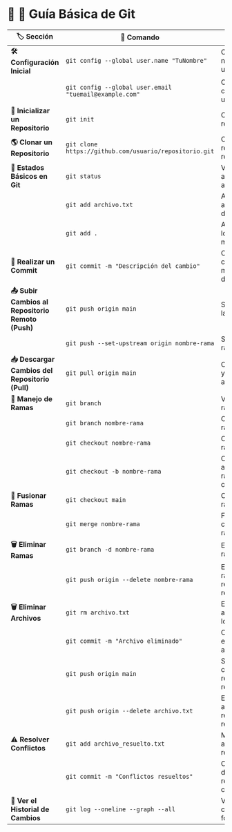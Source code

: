 # 📌 🚀 Guía Básica de Git

| 🏷️ Sección | 📌 Comando | 📝 Descripción |
|------------|------------|---------------|
| **🛠️ Configuración Inicial** | `git config --global user.name "TuNombre"` | Configurar el nombre del usuario |
| | `git config --global user.email "tuemail@example.com"` | Configurar el correo del usuario |
| **📂 Inicializar un Repositorio** | `git init` | Crear un nuevo repositorio local |
| **🌎 Clonar un Repositorio** | `git clone https://github.com/usuario/repositorio.git` | Clonar un repositorio remoto |
| **📌 Estados Básicos en Git** | `git status` | Ver el estado actual de los archivos |
| | `git add archivo.txt` | Agregar un archivo al área de preparación |
| | `git add .` | Agregar todos los archivos modificados |
| **📜 Realizar un Commit** | `git commit -m "Descripción del cambio"` | Confirmar cambios con un mensaje descriptivo |
| **📤 Subir Cambios al Repositorio Remoto (Push)** | `git push origin main` | Subir cambios a la rama principal |
| | `git push --set-upstream origin nombre-rama` | Subir una nueva rama al remoto |
| **📥 Descargar Cambios del Repositorio (Pull)** | `git pull origin main` | Obtener cambios y fusionarlos automáticamente |
| **🌿 Manejo de Ramas** | `git branch` | Ver todas las ramas locales |
| | `git branch nombre-rama` | Crear una nueva rama |
| | `git checkout nombre-rama` | Cambiar a otra rama |
| | `git checkout -b nombre-rama` | Crear y cambiar a una nueva rama en un solo comando |
| **🔀 Fusionar Ramas** | `git checkout main` | Cambiar a la rama principal |
| | `git merge nombre-rama` | Fusionar cambios de otra rama |
| **🗑️ Eliminar Ramas** | `git branch -d nombre-rama` | Eliminar una rama local |
| | `git push origin --delete nombre-rama` | Eliminar una rama en el repositorio remoto |
| **🗑️ Eliminar Archivos** | `git rm archivo.txt` | Eliminar un archivo localmente |
| | `git commit -m "Archivo eliminado"` | Confirmar la eliminación del archivo |
| | `git push origin main` | Subir los cambios al repositorio remoto |
| | `git push origin --delete archivo.txt` | Eliminar un archivo en el repositorio remoto |
| **⚠️ Resolver Conflictos** | `git add archivo_resuelto.txt` | Marcar los archivos como resueltos |
| | `git commit -m "Conflictos resueltos"` | Crear un commit después de resolver conflictos |
| **📜 Ver el Historial de Cambios** | `git log --oneline --graph --all` | Ver el historial de commits en forma gráfica |




